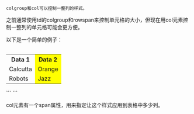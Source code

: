 	colgroup和col可以控制一整列的样式。

之前通常使用td的colgroup和rowspan来控制单元格的大小，但现在用col元素控制一整列的单元格可能会更方便。

以下是一个简单的例子：
```
```
<table>
  <colgroup>
    <col />
    <col style="background-color: yellow" />
  </colgroup>
  <tr>
    <th>Data 1</th>
    <th>Data 2</th>
  </tr>
  <tr>
    <td>Calcutta</td>
    <td>Orange</td>
  </tr>
  <tr>
    <td>Robots</td>
    <td>Jazz</td>
  </tr>
</table>
```
```

col元素有一个span属性，用来指定让这个样式应用到表格中多少列。
